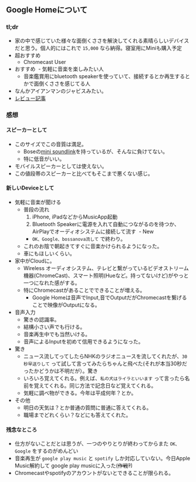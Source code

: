 ## Google Homeについて
### tl;dr
- 家の中で感じていた様々な面倒くささを解決してくれる素晴らしいデバイスだと思う。個人的にはこれで `15,000` なら納得。寝室用にMiniも購入予定
- 超おすすめ
  - Chromecast User
- おすすめ
  - 気軽に音楽を楽しみたい人
  - 音楽鑑賞用にbluetooth speakerを使っていて、接続するとか再生するとかで面倒くささを感じてる人
- なんかアイアンマンのジャビスみたい。
- [レビュー記事](https://gadgeron.com/googlehome-review)

### 感想

#### スピーカーとして
- このサイズでこの音質は満足。
  - Boseの[mini soundlink](http://amzn.asia/0CFtMrR)を持っているが、そんなに負けてない。
  - 特に低音がいい。
- モバイルスピーカーとしては使えない。
- この値段帯のスピーカーと比べてもそこまで悪くない感じ。

#### 新しいDeviceとして
- 気軽に音楽が聞ける
  - 普段の流れ
    1. iPhone, iPadなどからMusicApp起動
    2. Bluetooth Speakerに電源を入れて自動につながるのを待つか、AirPlayでオーディオシステムに接続して流す
  - New
    - `OK、Google、bossanova流して` で終わり。
  - これのお陰で朝起きてすぐに音楽かけられるようになった。
  - 車にもほしいくらい。
- 家中がCloudに。
  - Wireless オーディオシステム、テレビと繋がっているビデオストリーム機器(ChromeCast)、スマート照明(Hueなど。持ってないけど)がやっと一つになれた感がする。
  - 特にChromecastがあることでできることが増える。
    - Google Homeは音声でInput,音でOutputだがChromecastを繋げることで映像がOutputになる。
- 音声入力
  - 驚きの認識率。
  - 結構小さい声でも行ける。
  - 音楽再生中でも当然いける。
  - 音声によるInputを初めて信用できるようになった。
- 驚き
  - ニュース流してってしたらNHKのラジオニュースを流してくれたが、`30秒早送りして` って試して言ってみたらちゃんと飛べた(それが本当30秒だったかどうかは不明だが）。驚き
  - いろいろ覚えてくれる。例えば、`私の犬はライラといいます` って言ったら名前を覚えてくれる。同じ方法で記念日など覚えてくれる。
  - 気軽に調べ物ができる。今年は平成何年？とか。
- その他
  - 明日の天気は？とか普通の質問に普通に答えてくれる。
  - 職場までどれくらい？などにも答えてくれた。
  
#### 残念なところ
- 仕方がないことだとは思うが、一つのやりとりが終わってからまた `OK、Google` をするのがめんどい
- 音楽再生が `google play music` と `spotify` しか対応していない。今日Apple Music解約して google play musicに入った(~~作戦?~~)
- Chromecastやspotifyのアカウントがないとできることが限られる。

